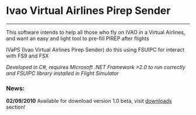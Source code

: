 # Ivao Virtual Airlines Pirep Sender #


---


This software intends to help all those who fly on IVAO in a Virtual Airlines, and want an easy and light tool to pre-fill PIREP after flights

IVaPS (Ivao Virtual Airlines Pirep Sender) do this using FSUIPC for interact with FS9 and FSX

_Developed in C#, requires Microsoft .NET Framework >2.0 to run correctly and FSUIPC library installed in Flight Simulator_



### News: ###
**02/09/2010** Available for download version 1.0 beta, visit [downloads](http://code.google.com/p/ivaps/downloads/list) section!